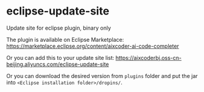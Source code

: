 # eclipse-update-site
Update site for eclipse plugin, binary only

The plugin is available on Eclipse Marketplace: https://marketplace.eclipse.org/content/aixcoder-ai-code-completer

Or you can add this to your update site list: https://aixcoderbj.oss-cn-beijing.aliyuncs.com/eclipse-update-site

Or you can download the desired version from `plugins` folder and put the jar into `<Eclipse installation folder>/dropins/`.
